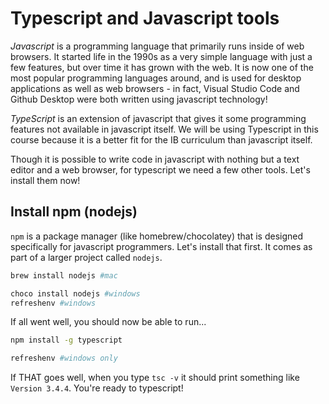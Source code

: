 # Typescript and Javascript tools

*Javascript* is a programming language that primarily runs inside of web browsers. It started life in the 1990s as a very simple language with just a few features, but over time it has grown with the web. It is now one of the most popular programming languages around, and is used for desktop applications as well as web browsers - in fact, Visual Studio Code and Github Desktop were both written using javascript technology!

*TypeScript* is an extension of javascript that gives it some programming features not available in javascript itself. We will be using Typescript in this course because it is a better fit for the IB curriculum than javascript itself.

Though it is possible to write code in javascript with nothing but a text editor and a web browser, for typescript we need a few other tools. Let's install them now!

## Install npm (nodejs)

`npm` is a package manager (like homebrew/chocolatey) that is designed specifically for javascript programmers. Let's install that first. It comes as part of a larger project called `nodejs`.

```bash
brew install nodejs #mac

choco install nodejs #windows
refreshenv #windows
```

If all went well, you should now be able to run...
```bash
npm install -g typescript

refreshenv #windows only
```

If THAT goes well, when you type `tsc -v` it should print something like `Version 3.4.4`. You're ready to typescript!